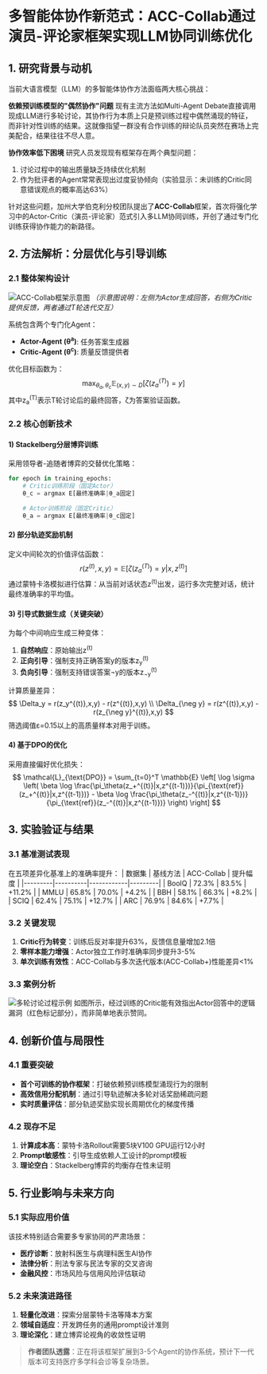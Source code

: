 # 多智能体协作新范式：ACC-Collab通过演员-评论家框架实现LLM协同训练优化

## 1. 研究背景与动机

当前大语言模型（LLM）的多智能体协作方法面临两大核心挑战：

**依赖预训练模型的"偶然协作"问题**
现有主流方法如Multi-Agent Debate直接调用现成LLM进行多轮讨论，其协作行为本质上只是预训练过程中偶然涌现的特征，而非针对性训练的结果。这就像指望一群没有合作训练的辩论队员突然在赛场上完美配合，结果往往不尽人意。

**协作效率低下困境**
研究人员发现现有框架存在两个典型问题：
1. 讨论过程中的输出质量缺乏持续优化机制
2. 作为批评者的Agent常常表现出过度妥协倾向（实验显示：未训练的Critic同意错误观点的概率高达63%）

针对这些问题，加州大学伯克利分校团队提出了**ACC-Collab**框架，首次将强化学习中的Actor-Critic（演员-评论家）范式引入多LLM协同训练，开创了通过专门化训练获得协作能力的新路径。

## 2. 方法解析：分层优化与引导训练

### 2.1 整体架构设计
![ACC-Collab框架示意图](imaginary_url/acc_collab_arch.png)
*（示意图说明：左侧为Actor生成回答，右侧为Critic提供反馈，两者通过T轮迭代交互）*

系统包含两个专门化Agent：
- **Actor-Agent (θ<sup>a</sup>)**: 任务答案生成器
- **Critic-Agent (θ<sup>c</sup>)**: 质量反馈提供者

优化目标函数为：
$$
\max_{\theta_a,\theta_c} \mathbb{E}_{(x,y)\sim D} [\zeta(z_a^{(T)})=y]
$$
其中z<sub>a</sub><sup>(T)</sup>表示T轮讨论后的最终回答，ζ为答案验证函数。

### 2.2 核心创新技术

#### 1) Stackelberg分层博弈训练
采用领导者-追随者博弈的交替优化策略：
```python
for epoch in training_epochs:
    # Critic训练阶段（固定Actor）
    θ_c = argmax E[最终准确率|θ_a固定] 
    
    # Actor训练阶段（固定Critic） 
    θ_a = argmax E[最终准确率|θ_c固定]
```

#### 2) 部分轨迹奖励机制
定义中间轮次的价值评估函数：
$$
r(z^{(t)},x,y) = \mathbb{E}[\zeta(z_a^{(T)})=y|x,z^{(t)}]
$$
通过蒙特卡洛模拟进行估算：从当前对话状态z<sup>(t)</sup>出发，运行多次完整对话，统计最终准确率的平均值。

#### 3) 引导式数据生成（关键突破）
为每个中间响应生成三种变体：
1. **自然响应**：原始输出z<sup>(t)</sup>
2. **正向引导**：强制支持正确答案y的版本z<sub>y</sub><sup>(t)</sup>
3. **负向引导**：强制支持错误答案¬y的版本z<sub>¬y</sub><sup>(t)</sup>

计算质量差异：
$$
\Delta_y = r(z_y^{(t)},x,y) - r(z^{(t)},x,y) \\
\Delta_{\neg y} = r(z^{(t)},x,y) - r(z_{\neg y}^{(t)},x,y)
$$
筛选阈值ε=0.15以上的高质量样本对用于训练。

#### 4) 基于DPO的优化
采用直接偏好优化损失：
$$
\mathcal{L}_{\text{DPO}} = \sum_{t=0}^T \mathbb{E} \left[ \log \sigma \left( \beta \log \frac{\pi_\theta(z_+^{(t)}|x,z^{(t-1)})}{\pi_{\text{ref}}(z_+^{(t)}|x,z^{(t-1)})} - \beta \log \frac{\pi_\theta(z_-^{(t)}|x,z^{(t-1)})}{\pi_{\text{ref}}(z_-^{(t)}|x,z^{(t-1)})} \right) \right]
$$

## 3. 实验验证与结果

### 3.1 基准测试表现
在五项差异化基准上的准确率提升：
| 数据集  | 基线方法 | ACC-Collab | 提升幅度 |
|---------|----------|------------|---------|
| BoolQ   | 72.3%    | 83.5%      | +11.2%  |
| MMLU    | 65.8%    | 70.0%      | +4.2%   |
| BBH     | 58.1%    | 66.3%      | +8.2%   |
| SCIQ    | 62.4%    | 75.1%      | +12.7%  |
| ARC     | 76.9%    | 84.6%      | +7.7%   |

### 3.2 关键发现
1. **Critic行为转变**：训练后反对率提升63%，反馈信息量增加2.1倍
2. **零样本能力增强**：Actor独立工作时准确率同步提升3-5%
3. **单次训练有效性**：ACC-Collab与多次迭代版本(ACC-Collab+)性能差异<1%

### 3.3 案例分析
![多轮讨论过程示例](imaginary_url/dialogue_case.png)
如图所示，经过训练的Critic能有效指出Actor回答中的逻辑漏洞（红色标记部分），而非简单地表示赞同。

## 4. 创新价值与局限性

### 4.1 重要突破
- **首个可训练的协作框架**：打破依赖预训练模型涌现行为的限制
- **高效信用分配机制**：通过引导轨迹解决多轮对话奖励稀疏问题
- **实时质量评估**：部分轨迹奖励实现长周期优化的梯度传播

### 4.2 现存不足
1. **计算成本高**：蒙特卡洛Rollout需要5块V100 GPU运行12小时
2. **Prompt敏感性**：引导生成依赖人工设计的prompt模板
3. **理论空白**：Stackelberg博弈的均衡存在性未证明

## 5. 行业影响与未来方向

### 5.1 实际应用价值
该技术特别适合需要多专家协同的严肃场景：
- **医疗诊断**：放射科医生与病理科医生AI协作
- **法律分析**：刑法专家与民法专家的交叉咨询
- **金融风控**：市场风险与信用风险评估联动

### 5.2 未来演进路径
1. **轻量化改进**：探索分层蒙特卡洛等降本方案
2. **领域自适应**：开发跨任务的通用prompt设计准则
3. **理论深化**：建立博弈论视角的收敛性证明

> **作者团队透露**：正在将该框架扩展到3-5个Agent的协作系统，预计下一代版本可支持医疗多学科会诊等复杂场景。